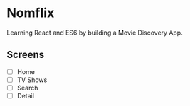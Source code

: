 # Nomflix

Learning React and ES6 by building a Movie Discovery App.


## Screens

- [ ] Home
- [ ] TV Shows
- [ ] Search
- [ ] Detail
